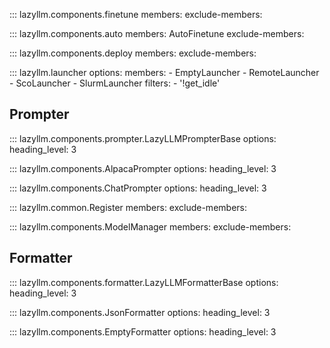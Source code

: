 ::: lazyllm.components.finetune
    members: 
    exclude-members:

::: lazyllm.components.auto
    members: AutoFinetune
    exclude-members:

::: lazyllm.components.deploy
    members: 
    exclude-members:

::: lazyllm.launcher
    options:
      members:
      - EmptyLauncher
      - RemoteLauncher
      - ScoLauncher
      - SlurmLauncher
      filters:
      - '!get_idle'

## Prompter

::: lazyllm.components.prompter.LazyLLMPrompterBase
    options:
      heading_level: 3

::: lazyllm.components.AlpacaPrompter
    options:
      heading_level: 3

::: lazyllm.components.ChatPrompter
    options:
      heading_level: 3

::: lazyllm.common.Register
    members: 
    exclude-members:

::: lazyllm.components.ModelManager
    members: 
    exclude-members:

## Formatter

::: lazyllm.components.formatter.LazyLLMFormatterBase
    options:
      heading_level: 3

::: lazyllm.components.JsonFormatter
    options:
      heading_level: 3

::: lazyllm.components.EmptyFormatter
    options:
      heading_level: 3
